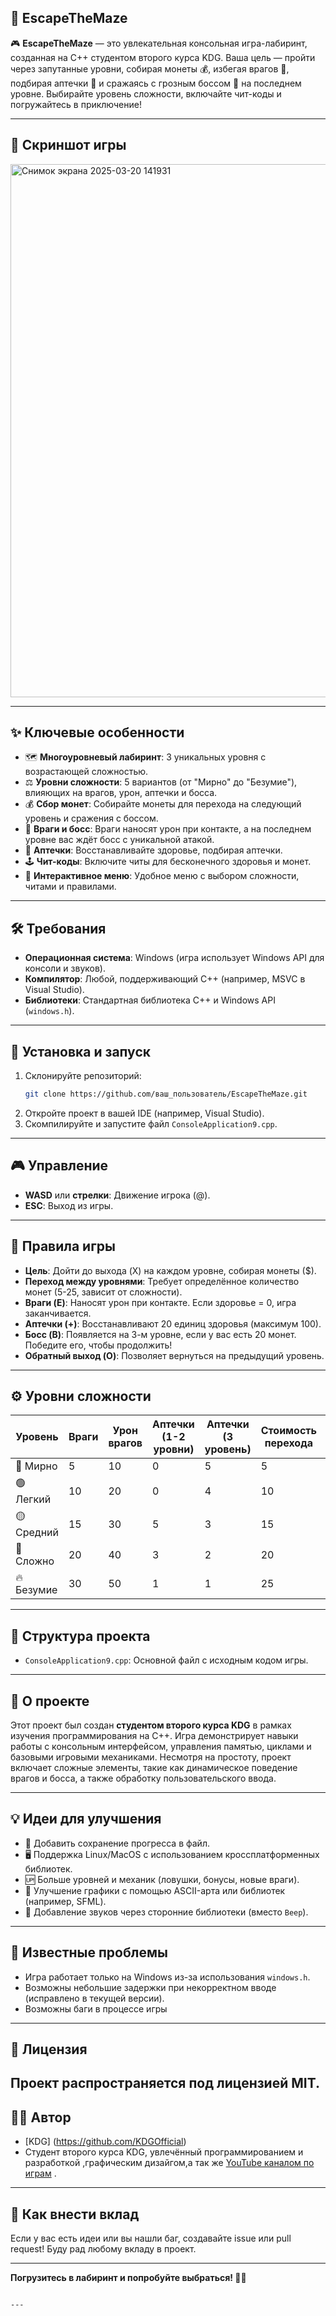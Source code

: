 
## 🏰 EscapeTheMaze

🎮 **EscapeTheMaze** — это увлекательная консольная игра-лабиринт, созданная на C++ студентом второго курса KDG. Ваша цель — пройти через запутанные уровни, собирая монеты 💰, избегая врагов 👾, подбирая аптечки 💊 и сражаясь с грозным боссом 🐉 на последнем уровне. Выбирайте уровень сложности, включайте чит-коды и погружайтесь в приключение!

---

## 📸 Скриншот игры
<img width="853" alt="Снимок экрана 2025-03-20 141931" src="https://github.com/user-attachments/assets/3acec159-b1b2-4ac0-b27d-0a8a9ef4b5e6" />

---

## ✨ Ключевые особенности
- 🗺️ **Многоуровневый лабиринт**: 3 уникальных уровня с возрастающей сложностью.
- ⚖️ **Уровни сложности**: 5 вариантов (от "Мирно" до "Безумие"), влияющих на врагов, урон, аптечки и босса.
- 💰 **Сбор монет**: Собирайте монеты для перехода на следующий уровень и сражения с боссом.
- 👾 **Враги и босс**: Враги наносят урон при контакте, а на последнем уровне вас ждёт босс с уникальной атакой.
- 💊 **Аптечки**: Восстанавливайте здоровье, подбирая аптечки.
- 🕹️ **Чит-коды**: Включите читы для бесконечного здоровья и монет.
- 📜 **Интерактивное меню**: Удобное меню с выбором сложности, читами и правилами.

---

## 🛠️ Требования
- **Операционная система**: Windows (игра использует Windows API для консоли и звуков).
- **Компилятор**: Любой, поддерживающий C++ (например, MSVC в Visual Studio).
- **Библиотеки**: Стандартная библиотека C++ и Windows API (`windows.h`).

---

## 🚀 Установка и запуск
1. Склонируйте репозиторий:
   ```bash
   git clone https://github.com/ваш_пользователь/EscapeTheMaze.git
   ```
2. Откройте проект в вашей IDE (например, Visual Studio).
3. Скомпилируйте и запустите файл `ConsoleApplication9.cpp`.

---

## 🎮 Управление
- **WASD** или **стрелки**: Движение игрока (@).
- **ESC**: Выход из игры.

---

## 📖 Правила игры
- **Цель**: Дойти до выхода (X) на каждом уровне, собирая монеты ($).
- **Переход между уровнями**: Требует определённое количество монет (5-25, зависит от сложности).
- **Враги (E)**: Наносят урон при контакте. Если здоровье = 0, игра заканчивается.
- **Аптечки (+)**: Восстанавливают 20 единиц здоровья (максимум 100).
- **Босс (B)**: Появляется на 3-м уровне, если у вас есть 20 монет. Победите его, чтобы продолжить!
- **Обратный выход (O)**: Позволяет вернуться на предыдущий уровень.

---

## ⚙️ Уровни сложности
| Уровень      | Враги | Урон врагов | Аптечки (1-2 уровни) | Аптечки (3 уровень) | Стоимость перехода | Здоровье босса | Урон босса | Урон атаки босса |
|--------------|-------|-------------|----------------------|---------------------|--------------------|----------------|------------|------------------|
| 🌱 Мирно     | 5     | 10          | 0                    | 5                   | 5                  | 80             | 30         | 60               |
| 🟢 Легкий    | 10    | 20          | 0                    | 4                   | 10                 | 90             | 40         | 80               |
| 🟡 Средний   | 15    | 30          | 5                    | 3                   | 15                 | 100            | 50         | 100              |
| 🔴 Сложно    | 20    | 40          | 3                    | 2                   | 20                 | 120            | 60         | 120              |
| 🔥 Безумие   | 30    | 50          | 1                    | 1                   | 25                 | 150            | 70         | 140              |

---

## 📂 Структура проекта
- `ConsoleApplication9.cpp`: Основной файл с исходным кодом игры.

---

## 🌟 О проекте
Этот проект был создан **студентом второго курса KDG** в рамках изучения программирования на C++. Игра демонстрирует навыки работы с консольным интерфейсом, управления памятью, циклами и базовыми игровыми механиками. Несмотря на простоту, проект включает сложные элементы, такие как динамическое поведение врагов и босса, а также обработку пользовательского ввода.

---

## 💡 Идеи для улучшения
- 📝 Добавить сохранение прогресса в файл.
- 🖥️ Поддержка Linux/MacOS с использованием кроссплатформенных библиотек.
- 🆙 Больше уровней и механик (ловушки, бонусы, новые враги).
- 🎨 Улучшение графики с помощью ASCII-арта или библиотек (например, SFML).
- 🎵 Добавление звуков через сторонние библиотеки (вместо `Beep`).

---

## 🐞 Известные проблемы
- Игра работает только на Windows из-за использования `windows.h`.
- Возможны небольшие задержки при некорректном вводе (исправлено в текущей версии).
- Возможны баги в процессе игры 
---

## 📜 Лицензия
Проект распространяется под лицензией MIT.
---

## 👨‍💻 Автор
- [KDG] (https://github.com/KDGOfficial)
- Студент второго курса KDG, увлечённый программированием и разработкой ,графическим дизайгом,а так же  [YouTube каналом по играм](https://www.youtube.com/@KanalDobrogoGamera) .

---

## 🤝 Как внести вклад
Если у вас есть идеи или вы нашли баг, создавайте issue или pull request! Буду рад любому вкладу в проект.

---

**Погрузитесь в лабиринт и попробуйте выбраться! 🏃‍♂️**
```

---
